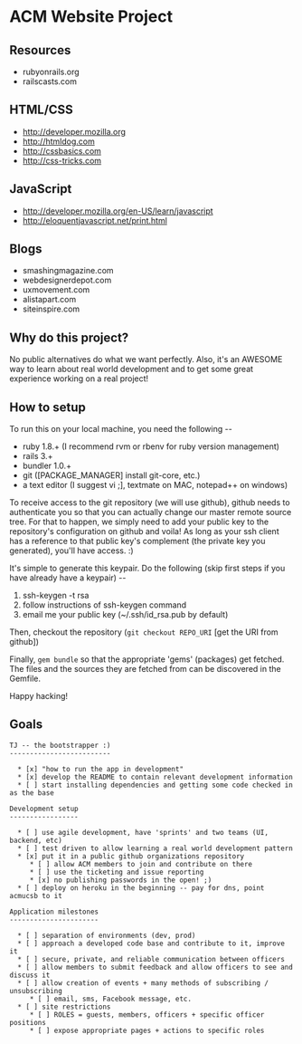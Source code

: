 ACM Website Project
===================

Resources
---------
- rubyonrails.org
- railscasts.com

HTML/CSS
----
- http://developer.mozilla.org
- http://htmldog.com
- http://cssbasics.com
- http://css-tricks.com

JavaScript
----
- http://developer.mozilla.org/en-US/learn/javascript
- http://eloquentjavascript.net/print.html

Blogs
----
- smashingmagazine.com
- webdesignerdepot.com
- uxmovement.com
- alistapart.com
- siteinspire.com

Why do this project?
--------------------

No public alternatives do what we want perfectly. Also, it's an AWESOME way to
learn about real world development and to get some great experience working on
a real project!

How to setup
------------

To run this on your local machine, you need the following --

  * ruby 1.8.+ (I recommend rvm or rbenv for ruby version management)
  * rails 3.+
  * bundler 1.0.+
  * git ([PACKAGE\_MANAGER] install git-core, etc.)
  * a text editor (I suggest vi ;], textmate on MAC, notepad++ on windows)

To receive access to the git repository (we will use github), github needs to
authenticate you so that you can actually change our master remote source tree.
For that to happen, we simply need to add your public key to the repository's
configuration on github and voila! As long as your ssh client has a reference
to that public key's complement (the private key you generated),
you'll have access. :)

It's simple to generate this keypair.
Do the following (skip first steps if you have already have a keypair)  --

  1. ssh-keygen -t rsa
  2. follow instructions of ssh-keygen command
  3. email me your public key (~/.ssh/id\_rsa.pub by default)

Then, checkout the repository (`git checkout REPO_URI` [get the URI from github])

Finally, `gem bundle` so that the appropriate 'gems' (packages) get fetched.
The files and the sources they are fetched from can be discovered in the Gemfile.

Happy hacking!

Goals
-----

    TJ -- the bootstrapper :)
    -------------------------

      * [x] "how to run the app in development"
      * [x] develop the README to contain relevant development information
      * [ ] start installing dependencies and getting some code checked in as the base

    Development setup
    -----------------

      * [ ] use agile development, have 'sprints' and two teams (UI, backend, etc)
      * [ ] test driven to allow learning a real world development pattern
      * [x] put it in a public github organizations repository
         * [ ] allow ACM members to join and contribute on there
         * [ ] use the ticketing and issue reporting
         * [x] no publishing passwords in the open! ;)
      * [ ] deploy on heroku in the beginning -- pay for dns, point acmucsb to it

    Application milestones
    ----------------------

      * [ ] separation of environments (dev, prod)
      * [ ] approach a developed code base and contribute to it, improve it
      * [ ] secure, private, and reliable communication between officers
      * [ ] allow members to submit feedback and allow officers to see and discuss it
      * [ ] allow creation of events + many methods of subscribing / unsubscribing
         * [ ] email, sms, Facebook message, etc.
      * [ ] site restrictions
         * [ ] ROLES = guests, members, officers + specific officer positions
         * [ ] expose appropriate pages + actions to specific roles
